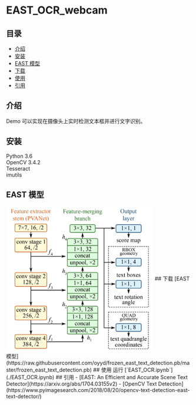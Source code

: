 # EAST_OCR_webcam
## 目录
- [介绍](#介绍)
- [安装](#安装)
- [EAST 模型](#EAST)
- [下载](#下载)
- [使用](#使用)
- [引用](#引用)
## 介绍
Demo 可以实现在摄像头上实时检测文本框并进行文字识别。
## 安装
Python 3.6 <br>
OpenCV 3.4.2 <br>
Tesseract <br>
imutils
## EAST 模型
<img src="./img/EAST_structure.png" width = "400" alt="EAST structure" align=center>
## 下载
[EAST 模型](https://raw.githubusercontent.com/oyyd/frozen_east_text_detection.pb/master/frozen_east_text_detection.pb)
## 使用
运行 [`EAST_OCR.ipynb`](./EAST_OCR.ipynb)
## 引用
- [EAST: An Efficient and Accurate Scene Text Detector](https://arxiv.org/abs/1704.03155v2)
- [OpenCV Text Detection](https://www.pyimagesearch.com/2018/08/20/opencv-text-detection-east-text-detector/)
